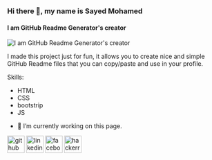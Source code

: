 ### Hi there 👋, my name is Sayed Mohamed
#### I am GitHub Readme Generator's creator
![I am GitHub Readme Generator's creator](https://scontent.fcai21-3.fna.fbcdn.net/v/t39.30808-6/424775868_1065635954663318_6686985808126877791_n.jpg?_nc_cat=105&ccb=1-7&_nc_sid=5f2048&_nc_eui2=AeGFHgG9lZHPd5BaRQlPlAkcx1g0_tOsZnXHWDT-06xmde7MBZTtw2zH4C9l148DkuXGmKAly53LFl3gdXPzZKBX&_nc_ohc=eFKL98kSyKcQ7kNvgHr_RZu&_nc_ht=scontent.fcai21-3.fna&oh=00_AfDmzHJAG6-hu8AnxgonrDoxp6pmR2aNwLcP7P5FM6resQ&oe=664176FC)

I made this project just for fun, it allows you to create nice and simple GitHub Readme files that you can copy/paste and use in your profile.

Skills: 
* HTML
* CSS  
* bootstrip
* JS

- 🔭 I’m currently working on this page. 


[<img src='https://cdn.jsdelivr.net/npm/simple-icons@3.0.1/icons/github.svg' alt='github' height='40'>](https://github.com/sayedmohameddev)  [<img src='https://cdn.jsdelivr.net/npm/simple-icons@3.0.1/icons/linkedin.svg' alt='linkedin' height='40'>](https://www.linkedin.com/in/.linkedin.com/in/sayed-mohameddev-b860982aa//)  [<img src='https://cdn.jsdelivr.net/npm/simple-icons@3.0.1/icons/facebook.svg' alt='facebook' height='40'>](https://www.facebook.com/facebook.com/profile.php?id=100036507706960&locale=ar_AR)  [<img src='https://cdn.jsdelivr.net/npm/simple-icons@3.0.1/icons/hackerrank.svg' alt='hackerrank' height='40'>](hackerrank.com/profile/sayedmohameddev)  



  

